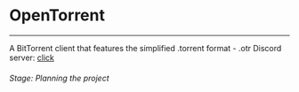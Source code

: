 # OpenTorrent
---
A BitTorrent client that features the simplified .torrent format - .otr
Discord server: [click](https://discord.gg/f3ZFPVSvZf)
###### Stage: Planning the project
